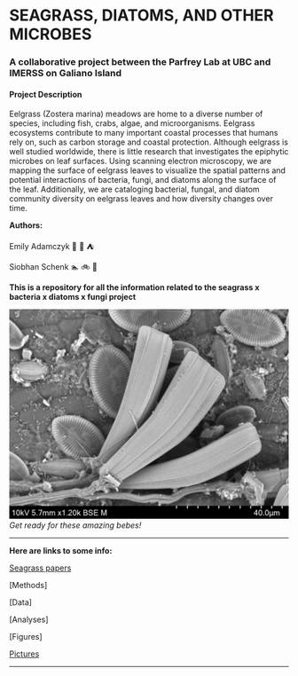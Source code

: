 # SEAGRASS, DIATOMS, AND OTHER MICROBES
### A collaborative project between the Parfrey Lab at UBC and IMERSS on Galiano Island


#### Project Description
Eelgrass (Zostera marina) meadows are home to a diverse number of species, including fish, crabs, algae, and microorganisms. Eelgrass ecosystems contribute to many important coastal processes that humans rely on, such as carbon storage and coastal protection. Although eelgrass is well studied worldwide, there is little research that investigates the epiphytic microbes on leaf surfaces. Using scanning electron microscopy, we are mapping the surface of eelgrass leaves to visualize the spatial patterns and potential interactions of bacteria, fungi, and diatoms along the surface of the leaf. Additionally, we are cataloging bacterial, fungal, and diatom community diversity on eelgrass leaves and how diversity changes over time. 


**Authors:**

Emily Adamczyk :ocean: :sunrise_over_mountains: :tent:

Siobhan Schenk :swimmer: :bike: :runner:


**This is a repository for all the information related to the seagrass x bacteria x diatoms x fungi project**


![](https://github.com/eadamczyk/seagrass_diatoms_microbes/blob/master/pictures/diatoms_on_seagrass_SEM.jpg)
*Get ready for these amazing bebes!*

---------------------------------------------------------------------------------------------------------------------------------

**Here are links to some info:**

[Seagrass papers](https://github.com/eadamczyk/seagrass_diatoms_microbes/tree/master/papers)

[Methods]

[Data]

[Analyses]

[Figures]

[Pictures](https://github.com/eadamczyk/seagrass_diatoms_microbes/tree/master/pictures)

---------------------------------------------------------------------------------------------------------------------------------

